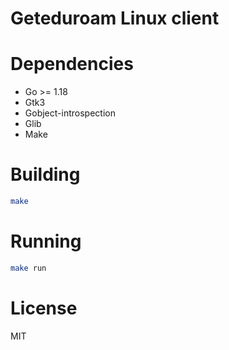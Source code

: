 # Geteduroam Linux client

# Dependencies
- Go >= 1.18
- Gtk3
 - Gobject-introspection
 - Glib
- Make

# Building
```bash
make
```

# Running
```bash
make run
```

# License
MIT